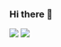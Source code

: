 ### Hi there 👋

<a href="https://www.instagram.com/yuunssii/"><img src="https://img.shields.io/badge/Instagram-E4405F?style=flat-square&logo=Instagram&logoColor=white"/></a>
<a href="https://daffy-carver-83c.notion.site/yunsii-s-6f496518f2ba42ba841bf6c43abef1f6?pvs=4"><img src="https://img.shields.io/badge/notion-#000000?style=flat-square&logo=notion&logoColor=black"/></a>




